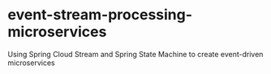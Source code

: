 # event-stream-processing-microservices
Using Spring Cloud Stream and Spring State Machine to create event-driven microservices
